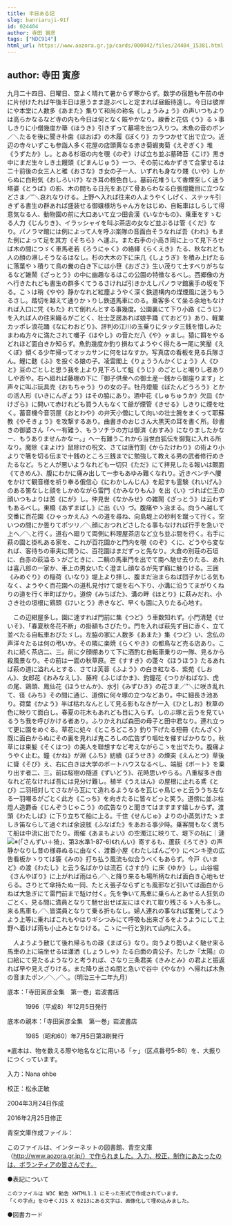 ```yaml
---
title: 半日ある記
slug: banriaruji-91f
id: 024404
author: 寺田 寅彦
tags: ["NDC914"]
html_url: https://www.aozora.gr.jp/cards/000042/files/24404_15381.html
---
```


## author: 寺田 寅彦

九月二十四日、日曜日、空よく晴れて暑からず寒からず。数学の宿題も午前の中に片付けたれば午後半日は思うまま遊ぶべしと定まれば昼飯待遠し。今日は彼岸にや本堂に人数多《あまた》集りて和尚の称名《しょうみょう》の声いつもよりは高らかなるなど寺の内も今日は何となく賑やかなり。線香と花估《う》るゝ事しきりに小僧幾度か箒《ほうき》引きずって墓場を出つ入りつ。木魚の音のポン／＼たるを後に聞き朴歯《ほおば》の木履《ぼくり》カラつかせて出で立つ。近辺の寺々いずこも参詣人多く花屋の店頭黄なる赤き菊蝦夷菊《えぞぎく》堆《うずたか》し。とある杉垣の内を覗《のぞ》けば立ち並ぶ墓碑苔《こけ》黒き中にまだ生々しき土饅頭《どまんじゅう》一つ、その前にぬかずきて合掌せるは二十前後の女三人と稚《おさな》き女の子一人、いずれも身なり賤《いや》しからぬに白粉気《おしろいけ》なき耳の根色白し。墓前花堆うして香煙空しく迷う塔婆《とうば》の影、木の間もる日光をあびて骨あらわなる白張燈籠目に立つなどさま／″＼哀れなりける。上野へ入れば往来の人ようやくしげく、ステッキ引きずる書生の群あれば盛装せる御嬢様坊ちゃん方をはじめ、自転車はしらして得意気なる人、動物園の前に大口あいて立つ田舎漢《いなかもの》、乗車をすゝむる人力《じんりき》、イラッシャイを叫ぶ茶店の女など並ぶるは管《くだ》なり。パノラマ館には例によって人を呼ぶ楽隊の音面白そうなれば吾《われ》もまた例によって足を其方《そちら》へ運ぶ。また右手の小高き岡に上って見下ろせば木の間につゞく車馬老若《ろうにゃく》の絡繹《らくえき》たる、秋なれども人の顔の淋しそうなるはなし。杉の大木の下に床几《しょうぎ》を積み上げたるに落葉やゝ積りて鳥の糞の白き下には小笹《おざさ》生い茂りて土すべりがちなるなど雑鬧《ざっとう》の中に幽趣なるはこの公園の特徴なるべし。西郷像の方へ行きたれども書生の群多くてうるさければ引きかえしパノラマ館裏手の坂を下る。こゝは稍《やや》静かなれど紅塵ようやく深く鉄道構内の煤煙風に迷うもうるさし。踏切を越えて通りかゝりし鉄道馬車にのる。乗客多くて坐る余地もなければ入口に凭《もた》れて倒れんとする事幾度。公園裏にて下り小路《こうじ》を入れば人の往来織るがごとく、壮士芝居あれば娘手踊《ておどり》あり、軽業カッポレ浪花踊《なにわおどり》、評判の江川の玉乗りにタッタ三銭を惜しみたまわぬ方々に満たされて囃子《はやし》の音ただ八《や》ヶまし。猿に餌をやるどれほど面白きか知らず。魚釣幾度か釣り損ねてようやく得たる一尾に笑靨《えくぼ》傾くる少年帰ってオッカサンに何をはなすか。写真店の看板を見る兵隊さん。鯉に麩《ふ》を投ぐる娘の子。凌雲閣上《りょううんかくじょう》人《ひと》豆のごとしと思う我を上より見下ろして蛆《うじ》のごとしと嘲りし者ありしや否や。右へ廻れば藤棚の下に「御子供衆への御土産一銭から御座ります」と声々に叫ぶ玩具売《おもちゃう》りの女の子。牡丹燈籠《ぼたんどうろう》とかの活人形《いきにんぎょう》はその脇にあり。酒中花《しゅちゅうか》欠皿《かけざら》に開いて赤けれども買う人もなくて爺が煙管《きせる》しきりに煙を吐く。蓄音機今音羽屋《おとわや》の弁天小僧にして向いの壮士腕をまくって耶蘇教《やそきょう》を攻撃するあり。曲書きのおじさん大黒天の耳を書く所。砂書きの御婆さん「ヘー有難う、もうソチラの方は御済《おすみ》になりましたかなー、もうありませんかなー。」ヘー有難うこれから当世白狐伝を御覧に入れる所なり。魔除《まよけ》鼠除けの呪文、さては唐竹割《からたけわり》の術より小よりで箸を切る伝まで十銭のところ三銭までに勉強して教える男の武者修行めきたるなど。ちと人が悪いようなれども一切只《ただ》にて拝見したる報いは覿面《てきめん》、腹にわかに痛み出して一歩もあゆみ難くなれり。近きベンチへ腰をかけて観音様を祈り奉る俄信心《にわかしんじん》を起すも霊験《れいげん》のある筈なしと顔をしかめながら雷門《かみなりもん》を出《い》づれば仁王の顔いつもよりは苦《にが》し。仲見世《なかみせ》の雑鬧《ざっとう》は云わずもあるべし。東橋《あずまばし》に出《い》づ。腹痛やゝ治まる。向うへ越して交番に百花園《ひゃっかえん》への道を尋ね、向島堤上の砂利を蹴って行く。空いつの間にか曇りてポツリ／＼顔におつれどさしたる事もなければ行手を急いで上へ／＼と行く。道右へ廻りて両側に料理屋茶店など立ち並ぶ間を行く。右手に萩の園と掛札ある家を、これが百花園かと門内を覗《のぞ》くに、どうやら変なれば、客待ちの車夫に問うに、百花園はまだずっと先なり。大倉の別荘の石垣に、白赤の萩溢るゝがごときに、二輌の馬車門を出でて南へ馳せ去りたる、あれは喜八郎の一家か、車上の男女いたく澄まし顔なるが先ず癪に触りける。三囲《みめぐり》の稲荷《いなり》堤上より拝し、腹まだ治まらねば団子かじる気もなく、ようやく百花園への道札見付けて堤を右へ下り、小溝に沿うてまがりくねりの道を行く半町ばかり。道傍《みちばた》、溝の畔《ほとり》に萩みだれ、小さき社の垣根に鶏頭《けいとう》赤きなど、早くも園に入りたる心地す。

　この辺紺屋多し。園に達すれば門前に集《つど》う車数知れず。小門清楚《せいそ》、「春夏秋冬花不断」の掛額もさびたり。門を入れば萩先ず目に赤く、立て並べたる自転車おびたゞし。左脇の家に人数多《あまた》集《つど》い、念仏の声洋々たるは何の弔いか。その隣に楽焼《らくやき》の都鳥など売る店あり。これに続く茶店二、三。前に夕顔棚ありて下に酒酌む自転車乗りの一隊、見るから殺風景なり。その前は一面の秋草原。芒《すすき》の蓬々《ほうほう》たるあれば萩の道に溢れんとする、さては芙蓉《ふよう》の白き紅なる、紫苑《しおん》、女郎花《おみなえし》、藤袴《ふじばかま》、釣鐘花《つりがねばな》、虎の尾、鶏頭、鳳仙花《ほうせんか》、水引《みずひき》の花さま／″＼に咲き乱れて、径《みち》その間に通じ、道傍に何々塚の立つなどあり。中に細長き池あり。荷葉《かよう》半ば枯れなんとして見る影もなきが一入《ひとしお》秋草の色に映りて面白し。春夏の花木もあれども目に入らず。しのぶ塚と云うを見ているうち我を呼びかける者あり。ふりかえれば森田の母子と田中君なり。連れ立って更に園をめぐる。草花に処々《ところどころ》釣り下げたる短冊《たんざく》既に面白からぬにその裏を見れば鬼ころしの広告ずり嘔吐を催すばかりなり。秋草には束髪《そくはつ》の美人を聯想すなど考えながらこゝを出でたり。腹痛ようやく止む。鐘《かね》が淵《ふち》紡績《ぼうせき》の煙突《えんとつ》草後に聳《そび》え、右に白きは大学のボートハウスなるべし、端艇《ボート》を乗り出す者二、三。前は桜樹の隧道《ずいどう》、花時思いやらる。八重桜多き由なれど花なければ吾には見分け難し。植半《うえはん》の屋根に止れる鳶《とび》二羽相対してさながら瓦にて造れるようなるを瓦じゃ鳥じゃと云ううち左なる一羽嘲るがごとく此方《こっち》を向きたるに皆々どっと笑う。道傍に並ぶ柱燈人造麝香《じんぞうじゃこう》の広告なりと聞きてはますます嬉しからず。渡頭《わたしば》に下り立ちて船に上る。千住《せんじゅ》よりの小蒸気けたゝましき笛ならして過ぐれば余波舷《ふなばた》をあおる事少時。乗客間もなく満ちて船は中流に出でたり。雨催《あまもよい》の空濁江に映りて、堤下の杭に｜漣![※(「さんずい＋猗」、第3水準1-87-6)](https://www.aozora.gr.jp/cards/000042/files/../../../gaiji/1-87/1-87-06.png)《れんい》寄するも、蘆荻《ろてき》の声静かなりし昔の様尋ぬるに由なく、渡番小屋《わたしばんごや》にペンキ塗の広告看板かゝりては簑《みの》打ち払う風流も似合うべくもあらず。今戸《いまど》の渡《わたし》と云う名ばかりは流石《さすが》に床《ゆか》し。山谷堀《さんやぼり》に上がれば雨はら／＼と降り来るも場所柄なれば面白き心地もせらる。さりとて傘持たぬ一同、たとえ張子ならずとも風邪など引いては面白からねば大急ぎにて雷門前まで駈け付く。先を争いて馬車に乗らんとあせる人狂気のごとく、見る間に満員となりて馳せ出せば友にはぐれて取り残さるゝ人も多し。来る馬車も／＼皆満員となりて乗る折もなし。婦人連れの事なれば奮発してようよう上等に乗ればこれもやはりギシつみにて呼吸も出来ざるをようようにして上野へ着けば雨も小止みとなりける。こゝに一行と別れて山内に入る。

　人ようよう散じて後れ帰るもの疎《まばら》なり。向うより勢いよく馳せ来る馬車の上に端坐せるは瀟洒《しょうしゃ》たる白面の貴公子。たしか『太陽』の口絵にて見たるようなりと考うれば、さなり三条君美《きみとみ》の君よと振返れば早や見えざりける。また降り出さぬ間と急いで谷中《やなか》へ帰れば木魚の音またポン／＼／＼。（明治三十二年九月）













底本：「寺田寅彦全集　第一巻」岩波書店

　　　1996（平成8）年12月5日発行

底本の親本：「寺田寅彦全集　第一巻」岩波書店

　　　1985（昭和60）年7月5日第3刷発行

※底本は、物を数える際や地名などに用いる「ヶ」（区点番号5-86）を、大振りにつくっています。

入力：Nana ohbe

校正：松永正敏

2004年3月24日作成

2016年2月25日修正

青空文庫作成ファイル：

このファイルは、インターネットの図書館、青空文庫（http://www.aozora.gr.jp/）で作られました。入力、校正、制作にあたったのは、ボランティアの皆さんです。











●表記について


	このファイルは W3C 勧告 XHTML1.1 にそった形式で作成されています。
	「くの字点」をのぞくJIS X 0213にある文字は、画像化して埋め込みました。







●図書カード